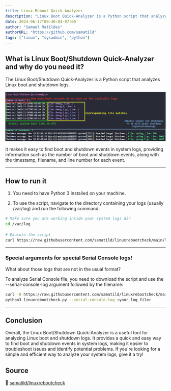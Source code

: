 ```yaml
---
title: Linux Reboot Quick Analyzer
description: "Linux Boot Quick-Analyzer is a Python script that analyzes Linux boot and shutdown logs. It makes it easy to find boot and shutdown events in system logs."
date: 2024-06-17T00:40:04-07:00
author: "Samuel Matildes"
authorURL: "https://github.com/samatild"
tags: ["linux", "sysadmin", "python"]
---
```


## What is Linux Boot/Shutdown Quick-Analyzer and why do you need it?

The Linux Boot/Shutdown Quick-Analyzer is a Python script that analyzes Linux boot and shutdown logs.

![Preview](images/linuxrebootch.png)

It makes it easy to find boot and shutdown events in system logs, providing information such as the number of boot and shutdown events, along with the timestamp, filename, and line number for each event.

--- 

## How to run it

1. You need to have Python 3 installed on your machine.

2. To use the script, navigate to the directory containing your logs (usually /var/log) and run the following command:

```bash 
# Make sure you are working inside your system logs dir
cd /var/log

# Exucute the script
curl https://raw.githubusercontent.com/samatild/linuxrebootcheck/main/linuxrebootcheck.py | python3
```
---

### Special arguments for special Serial Console logs!
What about those logs that are not in the usual format?

To analyze Serial Console file, you need to download the script and use the --serial-console-log argument followed by the filename:

```bash
curl -O https://raw.githubusercontent.com/samatild/linuxrebootcheck/main/linuxrebootcheck.py
python3 linuxrebootcheck.py --serial-console-log <your_log_file>
```

---

## Conclusion
Overall, the Linux Boot/Shutdown Quick-Analyzer is a useful tool for analyzing Linux boot and shutdown logs. It provides a quick and easy way to find boot and shutdown events in system logs, making it easier to troubleshoot issues and identify potential problems. If you're looking for a simple and efficient way to analyze your system logs, give it a try!

## Source
🔗 [samatild/linuxrebootcheck](https://github.com/samatild/linuxrebootcheck)

